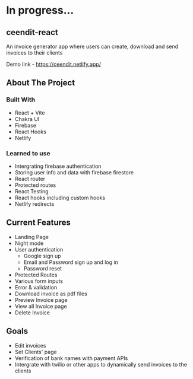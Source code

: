 # In progress...

## ceendit-react

An invoice generator app where users can create, download and send invoices to their clients

Demo link - https://ceendit.netlify.app/

## About The Project

### Built With

- React + Vite
- Chakra UI
- Firebase
- React Hooks
- Netlify

### Learned to use

- Intergrating firebase authentication
- Storing user info and data with firebase firestore
- React router
- Protected routes
- React Testing
- React hooks including custom hooks
- Netlify redirects

## Current Features

- Landing Page
- Night mode
- User authentication
  - Google sign up
  - Email and Password sign up and log in
  - Password reset
- Protected Routes
- Various form inputs
- Error & validation
- Download invoice as pdf files
- Preview Invoice page
- View all Invoice page
- Delete Invoice

## Goals

- Edit invoices
- Set Clients' page
- Verification of bank names with payment APIs
- Intergrate with twilio or other apps to dynamically send invoices to the clients
